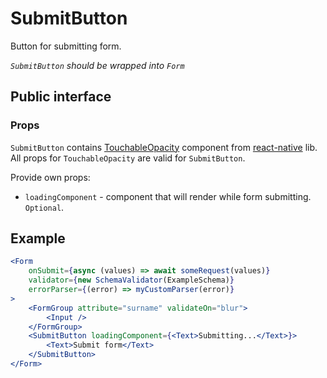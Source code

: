 # SubmitButton

Button for submitting form.

*`SubmitButton` should be wrapped into `Form`*

## Public interface

### Props

`SubmitButton` contains [TouchableOpacity](https://facebook.github.io/react-native/docs/touchableopacity) component from [react-native](https://github.com/facebook/react-native) lib. All props for `TouchableOpacity` are valid for `SubmitButton`.


Provide own props:
 - `loadingComponent` - component that will render while form submitting. `Optional`.

## Example

```jsx
<Form 
    onSubmit={async (values) => await someRequest(values)}
    validator={new SchemaValidator(ExampleSchema)}
    errorParser={(error) => myCustomParser(error)}
>
    <FormGroup attribute="surname" validateOn="blur">
        <Input />
    </FormGroup>
    <SubmitButton loadingComponent={<Text>Submitting...</Text>}>
        <Text>Submit form</Text>
    </SubmitButton>
</Form>
```
